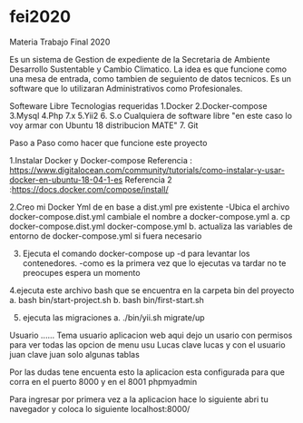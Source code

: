# fei2020
Materia Trabajo Final 2020

Es un sistema de Gestion de expediente de la Secretaria de Ambiente Desarrollo Sustentable y Cambio Climatico. La idea es que funcione como una mesa de entrada, como tambien de seguiento de datos tecnicos. Es un software que lo utilizaran Administrativos como Profesionales.


Softeware Libre Tecnologias requeridas
1.Docker
2.Docker-compose
3.Mysql
4.Php 7.x
5.Yii2
6. S.o Cualquiera de software libre "en este caso lo voy armar con Ubuntu 18 distribucion MATE"
7. Git

Paso a Paso como hacer que funcione este proyecto

1.Instalar Docker y Docker-compose 
Referencia : https://www.digitalocean.com/community/tutorials/como-instalar-y-usar-docker-en-ubuntu-18-04-1-es
Referencia 2 :https://docs.docker.com/compose/install/

2.Creo mi Docker Yml de en base a dist.yml pre existente
-Ubica el archivo docker-compose.dist.yml  cambiale el nombre a docker-compose.yml
    a. cp docker-compose.dist.yml docker-compose.yml
    b. actualiza las variables de entorno de docker-compose.yml si fuera necesario 

3. Ejecuta el comando docker-compose up -d  para levantar los contenedores.
    -como es la primera vez que lo ejecutas va tardar no te preocupes espera un momento

4.ejecuta este archivo bash que se encuentra en la carpeta bin del proyecto
    a. bash bin/start-project.sh
    b. bash bin/first-start.sh
    
5. ejecuta las migraciones
    a.   ./bin/yii.sh migrate/up



Usuario ......
Tema usuario aplicacion web aqui dejo un usario con permisos para ver todas las opcion de menu usu Lucas clave lucas y con el usuario juan clave juan solo algunas tablas


Por las dudas tene encuenta esto 
la aplicacion esta configurada para que corra en el puerto 8000 y en el 8001 phpmyadmin


Para ingresar por primera vez a la aplicacion hace lo siguiente
abri tu navegador  y coloca lo siguiente
localhost:8000/













